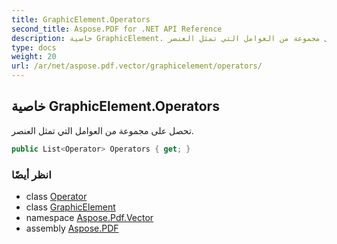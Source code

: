 ```yaml
---
title: GraphicElement.Operators
second_title: Aspose.PDF for .NET API Reference
description: خاصية GraphicElement. تحصل على مجموعة من العوامل التي تمثل العنصر
type: docs
weight: 20
url: /ar/net/aspose.pdf.vector/graphicelement/operators/
---
```

## خاصية GraphicElement.Operators

تحصل على مجموعة من العوامل التي تمثل العنصر.

```csharp
public List<Operator> Operators { get; }
```

### انظر أيضًا

* class [Operator](../../../aspose.pdf/operator/)
* class [GraphicElement](../)
* namespace [Aspose.Pdf.Vector](../../../aspose.pdf.vector/)
* assembly [Aspose.PDF](../../../)